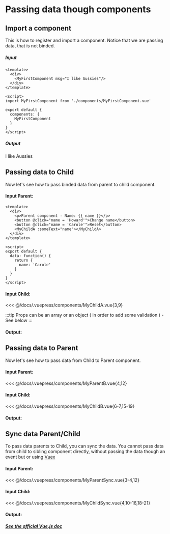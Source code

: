 # Passing data though components

## Import a component

This is how to register and import a component. Notice that we are passing data, that is not binded.

##### Input

```Vue {3,8,11-13}
<template>
  <div>
    <MyFirstComponent msg="I like Aussies"/>
  </div>
</template>

<script>
import MyFirstComponent from './components/MyFirstComponent.vue'

export default {
  components: {
    MyFirstComponent
  }
}
</script>
```

##### Output

<p>I like Aussies</p>

## Passing data to Child

Now let's see how to pass binded data from parent to child component.

#### Input Parent:

```vue{6,14}
<template>
  <div>
    <p>Parent component - Name: {{ name }}</p>
    <button @click="name = 'Howard'">Change name</button>
    <button @click="name = 'Carole'">Reset</button>
    <MyChildA :someText="name"></MyChildA>
  </div>
</template>

<script>
export default {
  data: function() {
    return {
      name: 'Carole'
    }
  }
}
</script>
```

#### Input Child:

<<< @/docs/.vuepress/components/MyChildA.vue{3,9}

:::tip
Props can be an array or an object ( in order to add some validation ) - See below
:::

#### Output:

<MyParentA />

## Passing data to Parent

Now let's see how to pass data from Child to Parent component.

#### Input Parent:

<<< @/docs/.vuepress/components/MyParentB.vue{4,12}

#### Input Child:

<<< @/docs/.vuepress/components/MyChildB.vue{6-7,15-19}

#### Output:

<MyParentB />

## Sync data Parent/Child

To pass data parents to Child, you can sync the data.
You cannot pass data from child to sibling component directly, without passing the data though an event but or using [Vuex](/vuejs-vuex)

#### Input Parent:

<<< @/docs/.vuepress/components/MyParentSync.vue{3-4,12}

#### Input Child:

<<< @/docs/.vuepress/components/MyChildSync.vue{4,10-16,18-21}

#### Output:

<MyParentSync />

##### [See the official Vue.js doc](https://vuejs.org/v2/guide/components.html)
